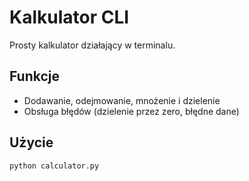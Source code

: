 # Kalkulator CLI

Prosty kalkulator działający w terminalu.

## Funkcje
- Dodawanie, odejmowanie, mnożenie i dzielenie
- Obsługa błędów (dzielenie przez zero, błędne dane)

## Użycie
```bash
python calculator.py
```
